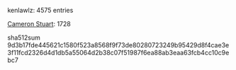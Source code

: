 kenlawlz: 4575 entries

[Cameron Stuart](https://github.com/Cameron-Stuart): 1728

sha512sum 9d3b17fde445621c1580f523a8568f9f73de80280723249b95429d8f4cae3e3f11fcd2326d4d1db5a55064d2b38c07f51987f6ea88ab3eaa63fcb4cc10c9ebc7
